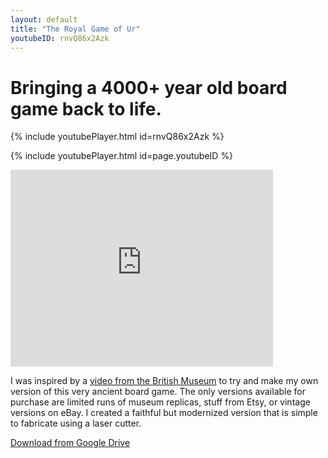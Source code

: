```yaml
---
layout: default
title: "The Royal Game of Ur"
youtubeID: rnvQ86x2Azk
---
```

# Bringing a 4000+ year old board game back to life.


{% include youtubePlayer.html id=rnvQ86x2Azk %}

{% include youtubePlayer.html id=page.youtubeID %}

<iframe width="420" height="315" src="http://www.youtube.com/embed/rnvQ86x2Azk" frameborder="0" allowfullscreen></iframe>


I was inspired by a [video from the British Museum](https://www.youtube.com/watch?v=WZskjLq040I) to try and make my own version of this very ancient board game. The only versions available for purchase are limited runs of museum replicas, stuff from Etsy, or vintage versions on eBay. I created a faithful but modernized version that is simple to fabricate using a laser cutter.

[Download from Google Drive](https://drive.google.com/file/d/1DALAkklHfBRgVI1uFVxSN7chBXVhvJUI/view?usp=sharing)
